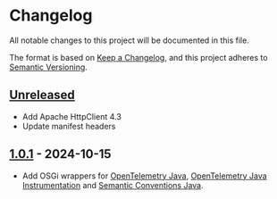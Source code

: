 # Changelog

All notable changes to this project will be documented in this file.

The format is based on [Keep a Changelog](https://keepachangelog.com/en/1.1.0/),
and this project adheres to [Semantic Versioning](https://semver.org/spec/v2.0.0.html).

## [Unreleased]

- Add Apache HttpClient 4.3
- Update manifest headers

## [1.0.1] - 2024-10-15

- Add OSGi wrappers for [OpenTelemetry Java](https://github.com/open-telemetry/opentelemetry-java), [OpenTelemetry Java Instrumentation](https://github.com/open-telemetry/opentelemetry-java-instrumentation) and [Semantic Conventions Java](https://github.com/open-telemetry/semantic-conventions-java).

[unreleased]: https://github.com/orbinson/opentelemetry-osgi-wrappers/compare/1.0.1...HEAD
[1.0.1]: https://github.com/orbinson/opentelemetry-osgi-wrappers/compare/1152e16452c2512f47b89818156e4236faf34dde...1.0.1
